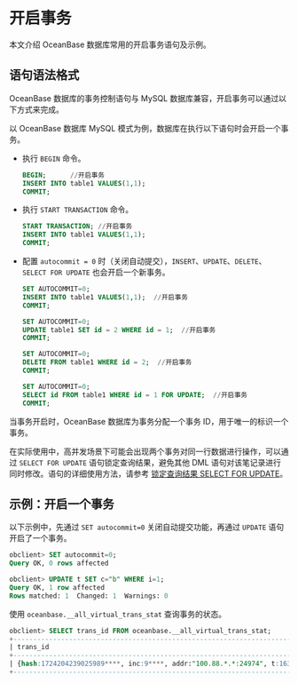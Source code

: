 开启事务 
=========================

本文介绍 OceanBase 数据库常用的开启事务语句及示例。

语句语法格式 
---------------------------

OceanBase 数据库的事务控制语句与 MySQL 数据库兼容，开启事务可以通过以下方式来完成。

以 OceanBase 数据库 MySQL 模式为例，数据库在执行以下语句时会开启一个事务。

* 执行 `BEGIN` 命令。

  ```sql
  BEGIN;      //开启事务
  INSERT INTO table1 VALUES(1,1);  
  COMMIT;
  ```

  

* 执行 `START TRANSACTION` 命令。

  ```sql
  START TRANSACTION; //开启事务
  INSERT INTO table1 VALUES(1,1);  
  COMMIT;
  ```

  

* 配置 `autocommit = 0` 时（关闭自动提交），`INSERT`、`UPDATE`、`DELETE`、`SELECT FOR UPDATE` 也会开启一个新事务。

  ```sql
  SET AUTOCOMMIT=0;
  INSERT INTO table1 VALUES(1,1);  //开启事务
  COMMIT;
  
  SET AUTOCOMMIT=0;
  UPDATE table1 SET id = 2 WHERE id = 1;  //开启事务
  COMMIT;
  
  SET AUTOCOMMIT=0;
  DELETE FROM table1 WHERE id = 2;  //开启事务
  COMMIT;
  
  SET AUTOCOMMIT=0;
  SELECT id FROM table1 WHERE id = 1 FOR UPDATE;  //开启事务
  COMMIT;
  ```

  




当事务开启时，OceanBase 数据库为事务分配一个事务 ID，用于唯一的标识一个事务。

在实际使用中，高并发场景下可能会出现两个事务对同一行数据进行操作，可以通过 `SELECT FOR UPDATE` 语句锁定查询结果，避免其他 DML 语句对该笔记录进行同时修改。语句的详细使用方法，请参考 [锁定查询结果 SELECT FOR UPDATE](../../4.query-1/9.use-operators-and-functions-in-queries-1/10.lock-query-results-select-for-update-1.md)。

示例：开启一个事务 
------------------------------

以下示例中，先通过 `SET autocommit=0` 关闭自动提交功能，再通过 `UPDATE` 语句开启了一个事务。

```sql
obclient> SET autocommit=0;
Query OK, 0 rows affected 

obclient> UPDATE t SET c="b" WHERE i=1;
Query OK, 1 row affected 
Rows matched: 1  Changed: 1  Warnings: 0
```



使用 `oceanbase.__all_virtual_trans_stat` 查询事务的状态。

```sql
obclient> SELECT trans_id FROM oceanbase.__all_virtual_trans_stat;
+-----------------------------------------------------------------------------------------+
| trans_id                                                                                |
+-----------------------------------------------------------------------------------------+
| {hash:1724204239025989****, inc:9****, addr:"100.88.*.*:24974", t:163263662353****} |
+-----------------------------------------------------------------------------------------+
```


